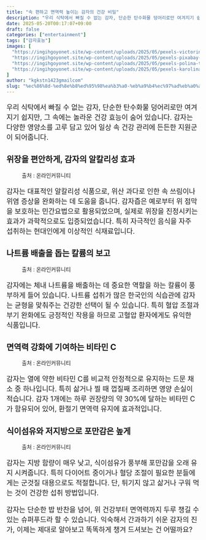 ```yaml
---
title: "속 편하고 면역력 높이는 감자의 건강 비밀"
description: "우리 식탁에서 빠질 수 없는 감자, 단순한 탄수화물 덩어리로만 여겨지기 쉽지만, 그 속에는 놀라운 건강 효능이 숨어 있습니다. 감자는 다양한 영양소를 고루 담고 있어 일상 속 건강 관리에 든든한 지원군이 되어줍니다."
date: 2025-05-20T00:17:07+09:00
draft: false
categories: ["entertainment"]
tags: ["감자효능"]
images: [
  "https://ingihgoyonet.site/wp-content/uploads/2025/05/pexels-victorino-2286776-768x1024.jpg"
  "https://ingihgoyonet.site/wp-content/uploads/2025/05/pexels-pixabay-45247-1024x717.jpg"
  "https://ingihgoyonet.site/wp-content/uploads/2025/05/pexels-polina-tankilevitch-4110468-683x1024.jpg"
  "https://ingihgoyonet.site/wp-content/uploads/2025/05/pexels-karolina-grabowska-6659692-1024x683.jpg"
]
author: "kgkstn1423gmailcom"
slug: "%ec%86%8d-%ed%8e%b8%ed%95%98%ea%b3%a0-%eb%a9%b4%ec%97%ad%eb%a0%a5-%eb%86%92%ec%9d%b4%eb%8a%94-%ea%b0%90%ec%9e%90%ec%9d%98-%ea%b1%b4%ea%b0%95-%eb%b9%84%eb%b0%80"
---
```


<p style="font-size:18px">우리 식탁에서 빠질 수 없는 감자, 단순한 탄수화물 덩어리로만 여겨지기 쉽지만, 그 속에는 놀라운 건강 효능이 숨어 있습니다. 감자는 다양한 영양소를 고루 담고 있어 일상 속 건강 관리에 든든한 지원군이 되어줍니다.</p> <h2 >위장을 편안하게, 감자의 알칼리성 효과</h2> <figure ><img src="https://ingihgoyonet.site/wp-content/uploads/2025/05/pexels-victorino-2286776-768x1024.jpg" alt="" style="aspect-ratio:16/9;object-fit:cover"/><figcaption >출처 : 온라인커뮤니티</figcaption></figure> <p style="font-size:18px">감자는 대표적인 알칼리성 식품으로, 위산 과다로 인한 속 쓰림이나 위염 증상을 완화하는 데 도움을 줍니다. 감자즙은 예로부터 위 점막을 보호하는 민간요법으로 활용되었으며, 실제로 위장을 진정시키는 효과가 과학적으로도 입증되었습니다. 특히 자극적인 음식을 자주 섭취하는 현대인에게 이상적인 식재료입니다.</p> <h2 >나트륨 배출을 돕는 칼륨의 보고</h2> <figure ><img src="https://ingihgoyonet.site/wp-content/uploads/2025/05/pexels-pixabay-45247-1024x717.jpg" alt="" style="aspect-ratio:16/9;object-fit:cover"/><figcaption >출처 : 온라인커뮤니티</figcaption></figure> <p style="font-size:18px">감자에는 체내 나트륨을 배출하는 데 중요한 역할을 하는 칼륨이 풍부하게 들어 있습니다. 나트륨 섭취가 많은 한국인의 식습관에 감자는 균형을 맞춰주는 건강한 선택이 될 수 있습니다. 특히 혈압 조절과 부기 완화에도 긍정적인 작용을 하므로 고혈압 환자에게도 유익한 식품입니다.</p> <h2 >면역력 강화에 기여하는 비타민 C</h2> <figure ><img src="https://ingihgoyonet.site/wp-content/uploads/2025/05/pexels-polina-tankilevitch-4110468-683x1024.jpg" alt="" style="aspect-ratio:16/9;object-fit:cover"/><figcaption >출처 : 온라인커뮤니티</figcaption></figure> <p style="font-size:18px">감자는 열에 약한 비타민 C를 비교적 안정적으로 유지하는 드문 채소 중 하나입니다. 특히 삶거나 찔 때 껍질째 조리하면 영양 손실이 적습니다. 감자 1개에는 하루 권장량의 약 30%에 달하는 비타민 C가 함유되어 있어, 환절기 면역력 유지에 효과적입니다.</p> <h2 >식이섬유와 저지방으로 포만감은 높게</h2> <figure ><img src="https://ingihgoyonet.site/wp-content/uploads/2025/05/pexels-karolina-grabowska-6659692-1024x683.jpg" alt="" style="aspect-ratio:16/9;object-fit:cover"/><figcaption >출처 : 온라인커뮤니티</figcaption></figure> <p style="font-size:18px">감자는 지방 함량이 매우 낮고, 식이섬유가 풍부해 포만감을 오래 유지 시켜줍니다. 특히 다이어트 중이거나 혈당 조절이 필요한 분들에게는 군것질 대용으로도 적절합니다. 단, 튀기지 않고 삶거나 구워 먹는 것이 건강한 섭취 방법입니다.</p> <p style="font-size:18px">감자는 단순한 밥 반찬을 넘어, 위 건강부터 면역력까지 두루 챙길 수 있는 슈퍼푸드라 할 수 있습니다. 익숙해서 간과하기 쉬운 감자의 진가, 이제는 제대로 알아보고 똑똑하게 챙겨 드셔보는 건 어떨까요?</p>